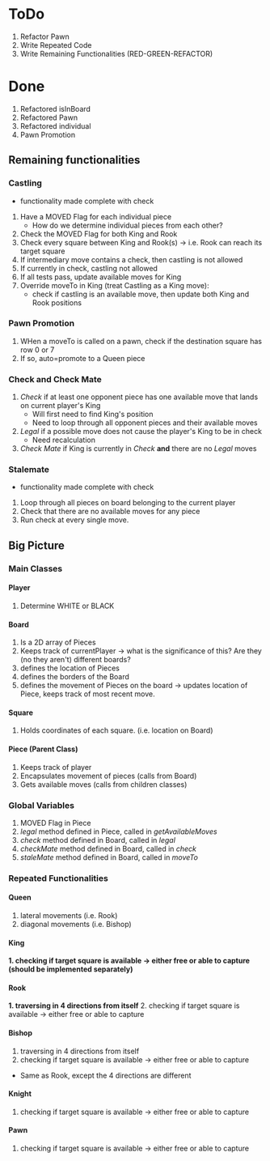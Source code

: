 # ToDo

1. Refactor Pawn
2. Write Repeated Code
3. Write Remaining Functionalities (RED-GREEN-REFACTOR)

# Done

1. Refactored isInBoard
2. Refactored Pawn
3. Refactored individual 
4. Pawn Promotion



## Remaining functionalities 

### Castling 

* functionality made complete with check 

1. Have a MOVED Flag for each individual piece 
    - How do we determine individual pieces from each other? 
2. Check the MOVED Flag for both King and Rook
3. Check every square between King and Rook(s) -> i.e. Rook can reach its target square
4. If intermediary move contains a check, then castling is not allowed
5. If currently in check, castling not allowed 
6. If all tests pass, update available moves for King 
7. Override moveTo in King (treat Castling as a King move): 
    - check if castling is an available move, then update both King and Rook positions

### Pawn Promotion

1. WHen a moveTo is called on a pawn, check if the destination square has row 0 or 7
2. If so, auto=promote to a Queen piece

### Check and Check Mate 

1. _Check_ if at least one opponent piece has one available move that lands on current player's King 
    - Will first need to find King's position
    - Need to loop through all opponent pieces and their available moves 
2. _Legal_ if a possible move does not cause the player's King to be in check 
    - Need recalculation
3. _Check Mate_ if King is currently in _Check_ **and** there are no _Legal_ moves 

### Stalemate 

* functionality made complete with check 

1. Loop through all pieces on board belonging to the current player
2. Check that there are no available moves for any piece
3. Run check at every single move. 

## Big Picture 

### Main Classes 

#### Player 

1. Determine WHITE or BLACK

#### Board 

1. Is a 2D array of Pieces 
2. Keeps track of currentPlayer -> what is the significance of this? Are they (no they aren't) different boards?
3. defines the location of Pieces
4. defines the borders of the Board
5. defines the movement of Pieces on the board -> updates location of Piece, keeps track of most recent move. 

#### Square 

1. Holds coordinates of each square. (i.e. location on Board)

#### Piece (Parent Class)

1. Keeps track of player 
2. Encapsulates movement of pieces (calls from Board)
3. Gets available moves (calls from children classes)

### Global Variables 

1. MOVED Flag in Piece
2. _legal_ method defined in Piece, called in _getAvailableMoves_
3. _check_ method defined in Board, called in _legal_
4. _checkMate_ method defined in Board, called in _check_
5. _staleMate_ method defined in Board, called in _moveTo_

### Repeated Functionalities 

#### Queen 

1. lateral movements (i.e. Rook)
2. diagonal movements (i.e. Bishop)

#### King 

**1. checking if target square is available -> either free or able to capture (should be implemented separately)**

#### Rook

**1. traversing in 4 directions from itself**
2. checking if target square is available -> either free or able to capture 

#### Bishop

1. traversing in 4 directions from itself
2. checking if target square is available -> either free or able to capture 

* Same as Rook, except the 4 directions are different 

#### Knight 

1. checking if target square is available -> either free or able to capture 

#### Pawn

1. checking if target square is available -> either free or able to capture 
